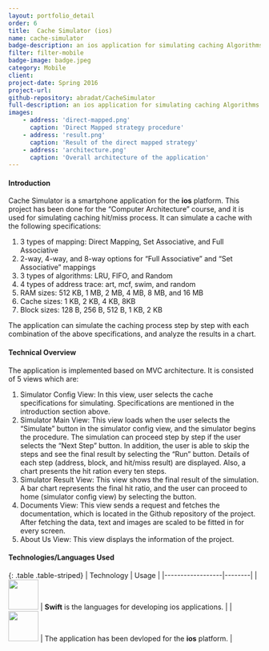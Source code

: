 ```yaml
---
layout: portfolio_detail
order: 6
title:  Cache Simulator (ios)
name: cache-simulator
badge-description: an ios application for simulating caching Algorithms in CPU
filter: filter-mobile
badge-image: badge.jpeg
category: Mobile
client:
project-date: Spring 2016
project-url:
github-repository: abradat/CacheSimulator
full-description: an ios application for simulating caching Algorithms in CPU
images:
    - address: 'direct-mapped.png'
      caption: 'Direct Mapped strategy procedure'
    - address: 'result.png'
      caption: 'Result of the direct mapped strategy'
    - address: 'architecture.png'
      caption: 'Overall architecture of the application'
---
```

#### Introduction
Cache Simulator is a smartphone application for the **ios** platform. This project has been done for the “Computer Architecture” course, and it is used for simulating caching hit/miss process. It can simulate a cache with the following specifications:
1. 3 types of mapping: Direct Mapping, Set Associative, and Full Associative
2. 2-way, 4-way, and 8-way options for “Full Associative” and “Set Associative” mappings
3. 3 types of algorithms: LRU, FIFO, and Random
4. 4 types of address trace: art, mcf, swim, and random
5. RAM sizes: 512 KB, 1 MB, 2 MB, 4 MB, 8 MB, and 16 MB
6. Cache sizes: 1 KB, 2 KB, 4 KB, 8KB
7. Block sizes: 128 B, 256 B, 512 B, 1 KB, 2 KB

The application can simulate the caching process step by step with each combination of the above specifications, and analyze the results in a chart.  

#### Technical Overview
The application is implemented based on MVC architecture. It is consisted of 5 views which are:
1. Simulator Config View: In this view, user selects the cache specifications for simulating. Specifications are mentioned in the introduction section above.
2. Simulator Main View: This view loads when the user selects the “Simulate” button in the simulator config view, and the simulator begins the procedure. The simulation can proceed step by step if the user selects the “Next Step” button. In addition, the user is able to skip the steps and see the final result by selecting the “Run” button. Details of each step (address, block, and hit/miss result) are displayed. Also, a chart presents the hit ration every ten steps.
3. Simulator Result View: This view shows the final result of the simulation. A bar chart represents the final hit ratio, and the user can proceed to home (simulator config view) by selecting the button.
4. Documents View: This view sends a request and fetches the documentation, which is located in the Github repository of the project. After fetching the data, text and images are scaled to be fitted in for every screen.
5. About Us View: This view displays the information of the project.

#### Technologies/Languages Used

{: .table .table-striped}
| Technology | Usage |
|------------------|--------|
| <img src="{{'assets/img/portfolio/technologies/swift.png' | relative_url}}" width="60" height="60"> | **Swift** is the languages for developing ios applications. |
| <img src="/portfolio/assets/img/portfolio/technologies/ios.png" width="60" height="60"> | The application has been devloped for the **ios** platform. |